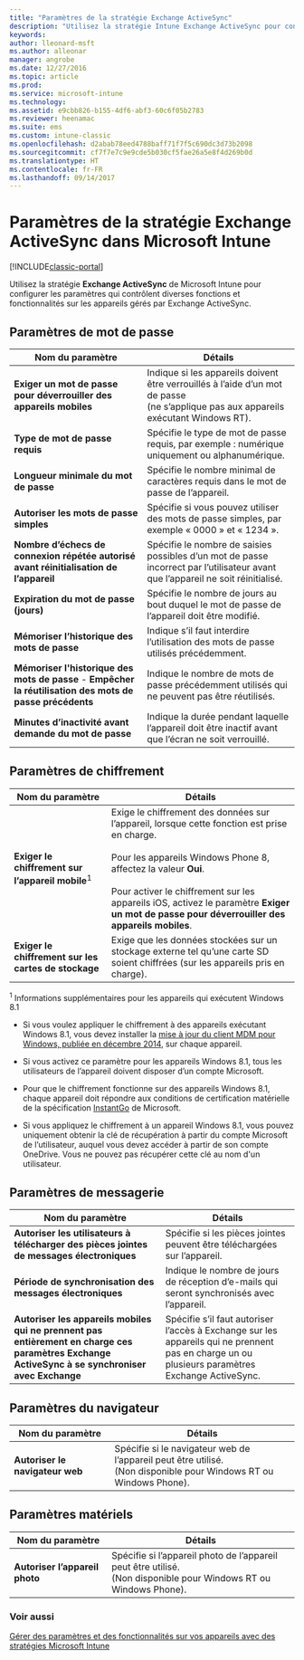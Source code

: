 ```yaml
---
title: "Paramètres de la stratégie Exchange ActiveSync"
description: "Utilisez la stratégie Intune Exchange ActiveSync pour configurer les paramètres qui vous permettent de contrôler des fonctionnalités sur les appareils gérés par Exchange ActiveSync."
keywords: 
author: lleonard-msft
ms.author: alleonar
manager: angrobe
ms.date: 12/27/2016
ms.topic: article
ms.prod: 
ms.service: microsoft-intune
ms.technology: 
ms.assetid: e9cbb826-b155-4df6-abf3-60c6f05b2783
ms.reviewer: heenamac
ms.suite: ems
ms.custom: intune-classic
ms.openlocfilehash: d2abab78eed4788baff71f7f5c690dc3d73b2098
ms.sourcegitcommit: cf7f7e7c9e9cde5b030cf5fae26a5e8f4d269b0d
ms.translationtype: HT
ms.contentlocale: fr-FR
ms.lasthandoff: 09/14/2017
---
```

# <a name="exchange-activesync-policy-settings-in-microsoft-intune"></a>Paramètres de la stratégie Exchange ActiveSync dans Microsoft Intune

[!INCLUDE[classic-portal](../includes/classic-portal.md)]

Utilisez la stratégie **Exchange ActiveSync** de Microsoft Intune pour configurer les paramètres qui contrôlent diverses fonctions et fonctionnalités sur les appareils gérés par Exchange ActiveSync.


## <a name="password-settings"></a>Paramètres de mot de passe

|Nom du paramètre|Détails
|----------------|---|
|**Exiger un mot de passe pour déverrouiller des appareils mobiles**|Indique si les appareils doivent être verrouillés à l’aide d’un mot de passe<br>(ne s’applique pas aux appareils exécutant Windows RT).|
|**Type de mot de passe requis**|Spécifie le type de mot de passe requis, par exemple : numérique uniquement ou alphanumérique.|
|**Longueur minimale du mot de passe**|Spécifie le nombre minimal de caractères requis dans le mot de passe de l’appareil.|
|**Autoriser les mots de passe simples**|Spécifie si vous pouvez utiliser des mots de passe simples, par exemple « 0000 » et « 1234 ».|
|**Nombre d’échecs de connexion répétée autorisé avant réinitialisation de l’appareil**|Spécifie le nombre de saisies possibles d’un mot de passe incorrect par l’utilisateur avant que l’appareil ne soit réinitialisé.|
|**Expiration du mot de passe (jours)**|Spécifie le nombre de jours au bout duquel le mot de passe de l’appareil doit être modifié.
|**Mémoriser l’historique des mots de passe**|Indique s’il faut interdire l’utilisation des mots de passe utilisés précédemment.|
|**Mémoriser l'historique des mots de passe** - **Empêcher la réutilisation des mots de passe précédents**|Indique le nombre de mots de passe précédemment utilisés qui ne peuvent pas être réutilisés.|
|**Minutes d’inactivité avant demande du mot de passe**|Indique la durée pendant laquelle l’appareil doit être inactif avant que l’écran ne soit verrouillé.

## <a name="encryption-settings"></a>Paramètres de chiffrement

|Nom du paramètre|Détails|
|----------------|---|
|**Exiger le chiffrement sur l’appareil mobile**<sup>1</sup>|Exige le chiffrement des données sur l’appareil, lorsque cette fonction est prise en charge.<br><br>Pour les appareils Windows Phone 8, affectez la valeur **Oui**.<br /><br />Pour activer le chiffrement sur les appareils iOS, activez le paramètre **Exiger un mot de passe pour déverrouiller des appareils mobiles**.|
|**Exiger le chiffrement sur les cartes de stockage**|Exige que les données stockées sur un stockage externe tel qu’une carte SD soient chiffrées (sur les appareils pris en charge).
<sup>1</sup> Informations supplémentaires pour les appareils qui exécutent Windows 8.1

-   Si vous voulez appliquer le chiffrement à des appareils exécutant Windows 8.1, vous devez installer la [mise à jour du client MDM pour Windows, publiée en décembre 2014](https://support.microsoft.com/kb/3013816), sur chaque appareil.

-   Si vous activez ce paramètre pour les appareils Windows 8.1, tous les utilisateurs de l’appareil doivent disposer d’un compte Microsoft.

-   Pour que le chiffrement fonctionne sur des appareils Windows 8.1, chaque appareil doit répondre aux conditions de certification matérielle de la spécification [InstantGo](http://blogs.windows.com/bloggingwindows/2014/06/19/instantgo-a-better-way-to-sleep/) de Microsoft.

-   Si vous appliquez le chiffrement à un appareil Windows 8.1, vous pouvez uniquement obtenir la clé de récupération à partir du compte Microsoft de l’utilisateur, auquel vous devez accéder à partir de son compte OneDrive. Vous ne pouvez pas récupérer cette clé au nom d'un utilisateur.

## <a name="email-settings"></a>Paramètres de messagerie

|Nom du paramètre|Détails
|----------------|---|
|**Autoriser les utilisateurs à télécharger des pièces jointes de messages électroniques**|Spécifie si les pièces jointes peuvent être téléchargées sur l’appareil.|
|**Période de synchronisation des messages électroniques**|Indique le nombre de jours de réception d’e-mails qui seront synchronisés avec l’appareil.
|**Autoriser les appareils mobiles qui ne prennent pas entièrement en charge ces paramètres Exchange ActiveSync à se synchroniser avec Exchange**|Spécifie s’il faut autoriser l’accès à Exchange sur les appareils qui ne prennent pas en charge un ou plusieurs paramètres Exchange ActiveSync.

## <a name="browser-settings"></a>Paramètres du navigateur

|Nom du paramètre|Détails
|----------------|---|
|**Autoriser le navigateur web**|Spécifie si le navigateur web de l’appareil peut être utilisé.<br>(Non disponible pour Windows RT ou Windows Phone).

## <a name="hardware-settings"></a>Paramètres matériels

|Nom du paramètre|Détails
|----------------|---|
|**Autoriser l’appareil photo**|Spécifie si l’appareil photo de l’appareil peut être utilisé.<br>(Non disponible pour Windows RT ou Windows Phone).



### <a name="see-also"></a>Voir aussi
[Gérer des paramètres et des fonctionnalités sur vos appareils avec des stratégies Microsoft Intune](manage-settings-and-features-on-your-devices-with-microsoft-intune-policies.md)
